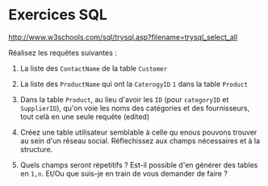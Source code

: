 # Exercices SQL

<http://www.w3schools.com/sql/trysql.asp?filename=trysql_select_all>

Réalisez les requêtes suivantes :

1) La liste des `ContactName` de la table `Customer`

2) La liste des `ProductName` qui ont la `CaterogyID` `1` dans
la table `Product`

3) Dans la table `Product`, au lieu d'avoir les `ID` (pour
`categoryID` et `SupplierID`), qu'on voie les noms des catégories et des
fournisseurs, tout celà en une seule requête (edited)

4) Créez une table utilisateur semblable à celle qu enous
pouvons trouver au sein d'un réseau social. Réflechissez aux champs
nécessaires et à la structure.

5) Quels champs seront répetitifs ? Est-il possible d'en
générer des tables en `1,n`. Et/Ou que suis-je en train de vous demander
de faire ?
